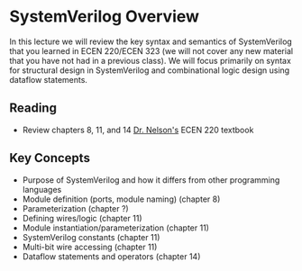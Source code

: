 # SystemVerilog Overview

In this lecture we will review the key syntax and semantics of SystemVerilog that you learned in ECEN 220/ECEN 323 (we will not cover any new material that you have not had in a previous class).
We will focus primarily on syntax for structural design in SystemVerilog and combinational logic design using dataflow statements.

<!-- Get them started on basic RTL SV design to complete first two labs -->

## Reading
  * Review chapters 8, 11, and 14 [Dr. Nelson's](https://www.amazon.com/Designing-Digital-Systems-SystemVerilog-v2-1-ebook/dp/B091BBVG4C/ref=sr_1_1?crid=3TUDSUSI1BURK&keywords=Designing+Digital+Systems+With+SystemVerilog+%28v2.1%29&qid=1662573889&s=digital-text&sprefix=designing+digital+systems+with+systemverilog+v2.1+%2Cdigital-text%2C89&sr=1-1) ECEN 220 textbook

## Key Concepts
* Purpose of SystemVerilog and how it differs from other programming languages
* Module definition (ports, module naming) (chapter 8)
* Parameterization (chapter ?)
* Defining wires/logic (chapter 11)
* Module instantiation/parameterization (chapter 11)
* SystemVerilog constants (chapter 11)
* Multi-bit wire accessing (chapter 11)
* Dataflow statements and operators (chapter 14)
